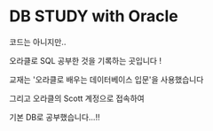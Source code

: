 <h1>DB STUDY with Oracle</h1>

  코드는 아니지만.. 
  
  오라클로 SQL 공부한 것을 기록하는 곳입니다 !   

  교재는 '오라클로 배우는 데이터베이스 입문'을 사용했습니다
  
  그리고 오라클의 Scott 계정으로 접속하여   
  
  기본 DB로 공부했습니다...!!

